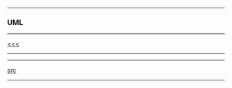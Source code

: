 
---

### UML

---

[<<<](https://github.com/ttltrk/ELSE/blob/master/UML/BUMM/BMU/BMU.MD)

---

---

[src](https://www.tutorialspoint.com/uml/index.htm)

---

